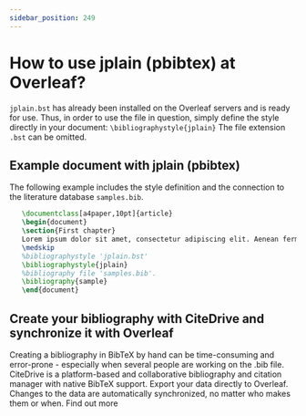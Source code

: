 ```yaml
---
sidebar_position: 249
---
```


# How to use jplain (pbibtex) at Overleaf?
`jplain.bst` has already been installed on the Overleaf servers and is ready for use. Thus, in order to use the file in question, simply define the style directly in your document: `\bibliographystyle{jplain}` The file extension `.bst` can be omitted.

## Example document with jplain (pbibtex)
The following example includes the style definition and the connection to the literature database `samples.bib`.
```tex
   \documentclass[a4paper,10pt]{article}
   \begin{document}
   \section{First chapter}
   Lorem ipsum dolor sit amet, consectetur adipiscing elit. Aenean fermentum justo massa, ut maximus mauris sodales et. Aenean vel elit a erat rhoncus pharetra.
   \medskip
   %bibliographystyle 'jplain.bst'
   \bibliographystyle{jplain}
   %bibliography file 'samples.bib'.
   \bibliography{sample}
   \end{document}
```

## Create your bibliography with CiteDrive and synchronize it with Overleaf
Creating a bibliography in BibTeX by hand can be time-consuming and error-prone - especially when several people are working on the .bib file. CiteDrive is a platform-based and collaborative bibliography and citation manager with native BibTeX support. Export your data directly to Overleaf. Changes to the data are automatically synchronized, no matter who makes them or when. Find out more